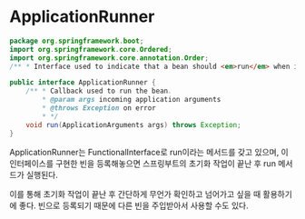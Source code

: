 # ApplicationRunner
```java
package org.springframework.boot; 
import org.springframework.core.Ordered;
import org.springframework.core.annotation.Order; 
/** * Interface used to indicate that a bean should <em>run</em> when it is contained within * a {@link SpringApplication}. Multiple {@link ApplicationRunner} beans can be defined * within the same application context and can be ordered using the {@link Ordered} * interface or {@link Order @Order} annotation. * * @author Phillip Webb * @since 1.3.0 * @see CommandLineRunner */ @FunctionalInterface 

public interface ApplicationRunner { 
	/** * Callback used to run the bean. 
		* @param args incoming application arguments 
		* @throws Exception on error 
		* */ 
	void run(ApplicationArguments args) throws Exception; 
}
```

ApplicationRunner는 FunctionalInterface로 run이라는 메서드를 갖고 있으며, 이 인터페이스를 구현한 빈을 등록해놓으면 스프링부트의 초기화 작업이 끝난 후 run 메서드가 실행된다.

이를 통해 초기화 작업이 끝난 후 간단하게 무언가 확인하고 넘어가고 싶을 때 활용하기에 좋다. 빈으로 등록되기 때문에 다른 빈을 주입받아서 사용할 수도 있다.